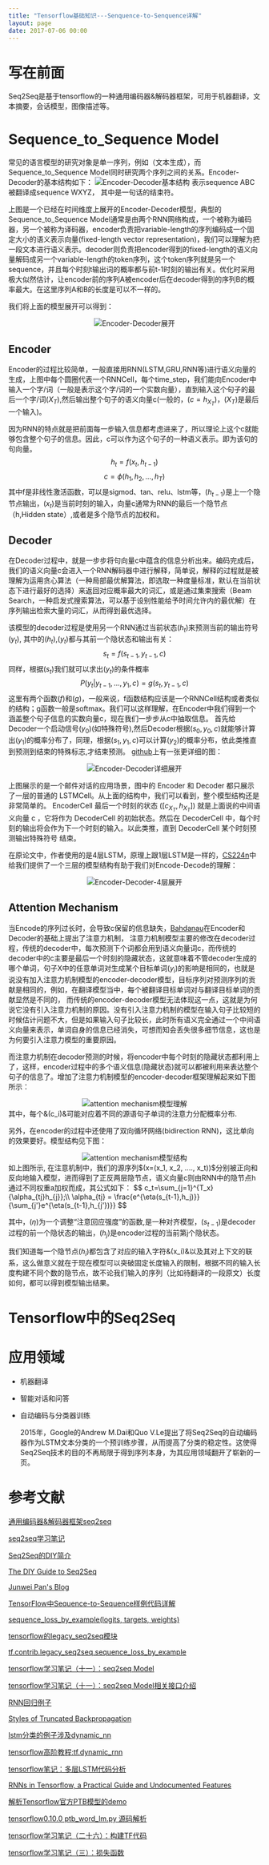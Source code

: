 ```yaml
---
title: "Tensorflow基础知识---Senquence-to-Senquence详解"
layout: page
date: 2017-07-06 00:00
---
```


# 写在前面
Seq2Seq是基于tensorflow的一种通用编码器&解码器框架，可用于机器翻译，文本摘要，会话模型，图像描述等。

# Sequence_to_Sequence Model
常见的语言模型的研究对象是单一序列，例如（文本生成），而Sequence_to_Sequence Model同时研究两个序列之间的关系。Encoder-Decoder的基本结构如下：
<img src="/wiki/static/images/seq2seq/Encoder-Decoder基本结构.jpg" alt="Encoder-Decoder基本结构"/>
表示sequence ABC被翻译成sequence WXYZ， 其中<EOS>是一句话的结束符。

上图是一个已经在时间维度上展开的Encoder-Decoder模型，典型的Sequence_to_Sequence Model通常是由两个RNN网络构成，一个被称为编码器，另一个被称为译码器，encoder负责把variable-length的序列编码成一个固定大小的语义表示向量(fixed-length vector representation)，我们可以理解为把一段文本进行语义表示。decoder则负责把encoder得到的fixed-length的语义向量解码成另一个variable-length的token序列，这个token序列就是另一个sequence，并且每个时刻t输出词的概率都与前t-1时刻的输出有关。优化时采用极大似然估计，让encoder前的序列A被encoder后在decoder得到的序列B的概率最大。在这里序列A和B的长度是可以不一样的。

我们将上面的模型展开可以得到：
<center><img src="/wiki/static/images/seq2seq/encoder-decoder.png" alt="Encoder-Decoder展开"/></center>

## Encoder
Encoder的过程比较简单，一般直接用RNN(LSTM,GRU,RNN等)进行语义向量的生成，上图中每个圆圈代表一个RNNCell，每个time_step，我们能向Encoder中输入一个字/词（一般是表示这个字/词的一个实数向量），直到输入这个句子的最后一个字/词$(X_T)$,然后输出整个句子的语义向量c(一般的，$(c=h_{X_T})$，$(X_T)$是最后一个输入)。

因为RNN的特点就是把前面每一步输入信息都考虑进来了，所以理论上这个c就能够包含整个句子的信息。因此，c可以作为这个句子的一种语义表示。即为该句的句向量。
$$
h_t = f(x_t, h_{t-1})
$$
$$
c = \phi(h_1,h_2,...,h_T)
$$
其中f是非线性激活函数，可以是sigmod、tan、relu、lstm等，$(h_{t-1})$是上一个隐节点输出，$(x_t)$是当前时刻的输入，向量c通常为RNN的最后一个隐节点（h,Hidden state）,或者是多个隐节点的加权和。
## Decoder
在Decoder过程中，就是一步步将句向量c中蕴含的信息分析出来。编码完成后，我们的语义向量c会进入一个RNN解码器中进行解释，简单说，解释的过程就是被理解为运用贪心算法（一种局部最优解算法，即选取一种度量标准，默认在当前状态下进行最好的选择）来返回对应概率最大的词汇，或是通过集束搜索（Beam Search，一种启发式搜索算法，可以基于设别性能给予时间允许内的最优解）在序列输出检索大量的词汇，从而得到最优选择。

该模型的decoder过程是使用另一个RNN通过当前状态$(h_t)$来预测当前的输出符号$(y_t)$, 其中的$(h_t)$,$(y_t)$都与其前一个隐状态和输出有关：
$$
s_t= f(s_{t-1}, y_{t-1}, c)
$$
同样，根据$(s_t)$我们就可以求出$(y_t)$的条件概率
$$
P(y_t|y_{t-1},...,y_1,c)=g(s_t, y_{t-1}, c)
$$
这里有两个函数$(f)$和$(g)$，一般来说，f函数结构应该是一个RNNCell结构或者类似的结构；g函数一般是softmax。我们可以这样理解，在Encoder中我们得到一个涵盖整个句子信息的实数向量c，现在我们一步步从c中抽取信息。
首先给Decoder一个启动信号$(y_0)$(如特殊符号<START>),然后Decoder根据$(s_0,y_0,c)$就能够计算出$(y_1)$的概率分布了，同理，根据$(s_1, y_1, c)$可以计算$(y_2)$的概率分布，依此类推直到预测到结束的特殊标志<END>,才结束预测。
[github](https://github.com/nicolas-ivanov/tf_seq2seq_chatbot)上有一张更详细的图：
<center><img src="/wiki/static/images/seq2seq/encoder-decoder展开.png" alt="Encoder-Decoder详细展开"/></center>

上图展示的是一个邮件对话的应用场景，图中的 Encoder 和 Decoder 都只展示了一层的普通的 LSTMCell。从上面的结构中，我们可以看到，整个模型结构还是非常简单的。 EncoderCell 最后一个时刻的状态 $([c_{X_T},h_{X_T}])$ 就是上面说的中间语义向量 c ，它将作为 DecoderCell 的初始状态。然后在 DecoderCell 中，每个时刻的输出将会作为下一个时刻的输入。以此类推，直到 DecoderCell 某个时刻预测输出特殊符号 <END> 结束。

在原论文中，作者使用的是4层LSTM，原理上跟1层LSTM是一样的，[CS224n](http://web.stanford.edu/class/cs224n/lectures/cs224n-2017-lecture1.pdf)中给我们提供了一个三层的模型结构有助于我们对Encode-Decode的理解：
<center><img src="/wiki/static/images/seq2seq/4-level-encode-decode.jpg" alt="Encoder-Decoder-4层展开"/></center>

## Attention Mechanism
当Encode的序列过长时，会导致c保留的信息缺失，[Bahdanau](https://arxiv.org/pdf/1409.0473.pdf)在Encoder和Decoder的基础上提出了注意力机制，
注意力机制模型主要的修改在decoder过程，传统的decoder中，每次预测下个词都会用到语义向量词c，而传统的decoder中的c主要是最后一个时刻的隐藏状态，这就意味着不管decoder生成的哪个单词，句子X中的任意单词对生成某个目标单词$(y_i)$的影响是相同的，也就是说没有加入注意力机制模型的encoder-decoder模型，目标序列对预测序列的贡献是相同的，例如，在翻译模型当中，每个被翻译目标单词对与翻译目标单词的贡献显然是不同的，
而传统的encoder-decoder模型无法体现这一点，这就是为何说它没有引入注意力机制的原因。没有引入注意力机制的模型在输入句子比较短的时候估计问题不大，但是如果输入句子比较长，此时所有语义完全通过一个中间语义向量来表示，单词自身的信息已经消失，可想而知会丢失很多细节信息，这也是为何要引入注意力模型的重要原因。

而注意力机制在decoder预测的时候，将encoder中每个时刻的隐藏状态都利用上了，这样，encoder过程中的多个语义信息(隐藏状态)就可以都被利用来表达整个句子的信息了。增加了注意力机制模型的encoder-decoder框架理解起来如下图所示：
<center><img src="/wiki/static/images/seq2seq/am-encoder-decoder.jpg" alt="attention mechanism模型理解"/></center>
其中，每个&(c_i)&可能对应着不同的源语句子单词的注意力分配概率分布.

另外，在encoder的过程中还使用了双向循环网络(bidirection RNN)，这比单向的效果要好。模型结构见下图：
<center><img src="/wiki/static/images/seq2seq/attention mechanism.png" alt="attention mechanism模型结构"/></center>
如上图所示, 在注意机制中，我们的源序列$(x=(x_1, x_2, ...., x_t))$分别被正向和反向地输入模型，进而得到了正反两层隐节点，语义向量c则由RNN中的隐节点h通过不同权重a加权而成，其公式如下：
$$
c_t=\sum_{j=1}^{T_x}{\alpha_{tj}h_{j}};\\ 
\alpha_{tj} = \frac{e^{\eta(s_{t-1},h_j)}}{\sum_{j'}e^{\eta(s_{t-1},h_{j'})}}
$$

其中，$(\eta)$为一个调整“注意回应强度”的函数,是一种对齐模型，$(s_{t-1})$是decoder过程的前一个隐状态的输出，$(h_j)$是encoder过程的当前第j个隐状态。

我们知道每一个隐节点$(h_i)$都包含了对应的输入字符&(x_i)&以及其对上下文的联系，这么做意义就在于现在模型可以突破固定长度输入的限制，根据不同的输入长度构建不同个数的隐节点，故不论我们输入的序列（比如待翻译的一段原文）长度如何，都可以得到模型输出结果。

# Tensorflow中的Seq2Seq


# 应用领域
- 机器翻译
- 智能对话和问答
- 自动编码与分类器训练
    
    2015年，Google的Andrew M.Dai和Quo V.Le提出了将Seq2Seq的自动编码器作为LSTM文本分类的一个预训练步骤，从而提高了分类的稳定性。这使得Seq2Seq技术的目的不再局限于得到序列本身，为其应用领域翻开了崭新的一页。

# 参考文献
[通用编码器&解码器框架seq2seq](https://www.oschina.net/p/seq2seq)

[seq2seq学习笔记](http://blog.csdn.net/jerr__y/article/details/53749693)

[Seq2Seq的DIY简介](http://www.jianshu.com/p/124b777e0c55)

[The DIY Guide to Seq2Seq](https://github.com/jxieeducation/DIY-Data-Science/blob/master/research/seq2seq.md)

[Junwei Pan's Blog](http://www.kemaswill.com/about/)

[TensorFlow中Sequence-to-Sequence样例代码详解](http://blog.csdn.net/diligent_321/article/details/53590289)

[sequence_loss_by_example(logits, targets, weights)](http://blog.csdn.net/appleml/article/details/54017873)

[tensorflow的legacy_seq2seq模块](http://blog.csdn.net/u012871493/article/details/72350332)

[tf.contrib.legacy_seq2seq.sequence_loss_by_example](https://www.tensorflow.org/api_docs/python/tf/contrib/legacy_seq2seq/sequence_loss_by_example)

[tensorflow学习笔记（十一）：seq2seq Model](http://www.2cto.com/kf/201611/561130.html)

[tensorflow学习笔记（十一）：seq2seq Model相关接口介绍](http://blog.csdn.net/u012436149/article/details/52976413)

[RNN回归例子](http://www.360doc.com/content/17/0321/10/10408243_638692790.shtml)

[Styles of Truncated Backpropagation](https://r2rt.com/styles-of-truncated-backpropagation.html)

[lstm分类的例子涉及dynamic_nn](http://www.360doc.com/content/17/0321/10/10408243_638692495.shtml)

[tensorflow高阶教程:tf.dynamic_rnn](http://blog.csdn.net/u010223750/article/details/71079036)

[ tensorflow笔记：多层LSTM代码分析](http://blog.csdn.net/u014595019/article/details/52759104)

[RNNs in Tensorflow, a Practical Guide and Undocumented Features](http://www.wildml.com/2016/08/rnns-in-tensorflow-a-practical-guide-and-undocumented-features/)

[解析Tensorflow官方PTB模型的demo](http://blog.csdn.net/mydear_11000/article/details/52440115)

[tensorflow0.10.0 ptb_word_lm.py 源码解析](http://blog.csdn.net/u012436149/article/details/52828786)

[ tensorflow学习笔记（二十六）：构建TF代码](http://blog.csdn.net/u012436149/article/details/53843158)

[tensorflow学习笔记（三）：损失函数](http://blog.csdn.net/u012436149/article/details/52874718)